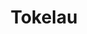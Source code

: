---
layout: content
data: to
title: Tokelau
isHome: true
link: https://figure.nz/search/?query=pacific%20tokelau&ref=pfnz
---